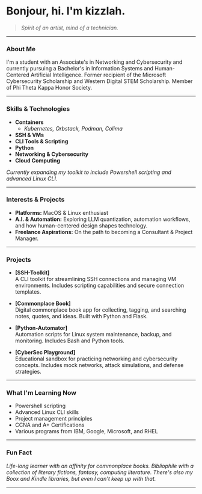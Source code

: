 # Bonjour, hi. I'm kizzlah.

> *Spirit of an artist, mind of a technician.*

---

### About Me
I'm a student with an Associate's in Networking and Cybersecurity and currently pursuing a Bachelor's in Information Systems and Human-Centered Artificial Intelligence. Former recipient of the Microsoft Cybersecurity Scholarship and Western Digital STEM Scholarship. Member of Phi Theta Kappa Honor Society.

---

### Skills & Technologies
- **Containers**
  - *Kubernetes, Orbstack, Podman, Colima*
- **SSH & VMs**
- **CLI Tools & Scripting**
- **Python**
- **Networking & Cybersecurity**
- **Cloud Computing**

*Currently expanding my toolkit to include Powershell scripting and advanced Linux CLI.*

---

### Interests & Projects
- **Platforms:** MacOS & Linux enthusiast
- **A.I. & Automation:** Exploring LLM quantization, automation workflows, and how human-centered design shapes technology.
- **Freelance Aspirations:** On the path to becoming a Consultant & Project Manager.

---

### Projects

- **[SSH-Toolkit]**  
  A CLI toolkit for streamlining SSH connections and managing VM environments. Includes scripting capabilities and secure connection templates.

- **[Commonplace Book]**  
  Digital commonplace book app for collecting, tagging, and searching notes, quotes, and ideas. Built with Python and Flask.

- **[Python-Automator]**  
  Automation scripts for Linux system maintenance, backup, and monitoring. Includes Bash and Python tools.

- **[CyberSec Playground]**  
  Educational sandbox for practicing networking and cybersecurity concepts. Includes mock networks, attack simulations, and defense strategies.

---

### What I'm Learning Now
- Powershell scripting
- Advanced Linux CLI skills
- Project management principles
- CCNA and A+ Certifications
- Various programs from IBM, Google, Microsoft, and RHEL

---

### Fun Fact
*Life-long learner with an affinity for commonplace books.*
*Bibliophile with a collection of literary fictions, fantasy, computing literature. There's also my Boox and Kindle libraries, but even I can't keep up with that.*

<!-- Social links go here! Add LinkedIn, Twitter, Blog, etc. when ready. -->

<!--
[LinkedIn](#) | [Twitter](#) | [Website](#)
-->

---
